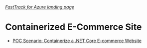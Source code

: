 ###### [FastTrack for Azure landing page](https://github.com/Azure/FastTrackForAzure)



# Containerized E-Commerce Site

* [POC Scenario: Containerize a .NET Core E-commerce Website](article/contoso-finance.md)
